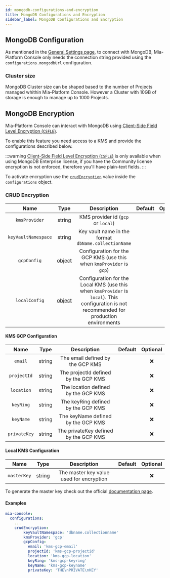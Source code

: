 ```yaml
---
id: mongodb-configurations-and-encryption
title: MongoDB Configurations and Encryption
sidebar_label: MongoDB Configurations and Encryption
---
```


<!--
WARNING: this file was automatically generated by Mia-Platform Doc Aggregator.
DO NOT MODIFY IT BY HAND.
Instead, modify the source file and run the aggregator to regenerate this file.
-->

## MongoDB Configuration

As mentioned in the [General Settings page](./20_General_Settings.md), to connect with MongoDB, Mia-Platform Console only needs the connection string provided using the `configurations.mongodbUrl` configuration.

### Cluster size

MongoDB Cluster size can be shaped based to the number of Projects managed whithin Mia-Platform Console. However a Cluster with 10GB of storage is enough to manage up to 1000 Projects.


## MongoDB Encryption

Mia-Platform Console can interact with MongoDB using [Client-Side Field Level Encryption (`CSFLE`)](https://www.mongodb.com/docs/manual/core/csfle/).

To enable this feature you need access to a KMS and provide the configurations described below.


:::warning
[Client-Side Field Level Encryption (`CSFLE`)](https://www.mongodb.com/docs/manual/core/csfle/) is only available when using MongoDB Enterprise license, if you have the Community license
encryption is not enforced, therefore you'll have plain-text fields.
:::


To activate encryption use the [`crudEncryption`](#crud-encryption) value inside the `configurations` object.

### CRUD Encryption

| Name | Type | Description | Default | Optional |
|:----:|:----:|:-----------:|:-------:|:--------:|
| `kmsProvider` | string | KMS provider id (`gcp` or `local`) | | ❌ |
| `keyVaultNamespace` | string  | Key vault name in the format `dbName.collectionName` | | ❌ |
| `gcpConfig` |[object](#kms-gcp-configuration) | Configuration for the GCP KMS (use this when `kmsProvider` is `gcp`) |  | ✅ |
| `localConfig` |[object](#local-kms-configuration) | Configuration for the Local KMS (use this when `kmsProvider` is `local`). This configuration is not recommended for production environments |  | ✅ |

#### KMS GCP Configuration

| Name | Type | Description | Default | Optional |
|:----:|:----:|:-----------:|:-------:|:--------:|
| `email` | string | The email defined by the GCP KMS | | ❌ |
| `projectId` | string | The projectId defined by the GCP KMS | | ❌ |
| `location` | string | The location defined by the GCP KMS | | ❌ |
| `keyRing` | string | The keyRing defined by the GCP KMS | | ❌ |
| `keyName` | string | The keyName defined by the GCP KMS | | ❌ |
| `privateKey` | string | The privateKey defined by the GCP KMS | | ❌ |

#### Local KMS Configuration

| Name | Type | Description | Default | Optional |
|:----:|:----:|:-----------:|:-------:|:--------:|
| `masterKey` | string | The master key value used for encryption | | ❌ |

To generate the master key check out the official [documentation page](../../runtime_suite/crud-service/encryption_configuration#how-to-generate-a-local-master-key-using-nodejs).

#### Examples

```yaml
mia-console:
  configurations:
    ...
    crudEncryption:
        keyVaultNamespace: 'dbname.collectionname'
        kmsProvider: 'gcp'
        gcpConfig:
          email: 'kms-gcp-email'
          projectId: 'kms-gcp-projectid'
          location: 'kms-gcp-location'
          keyRing: 'kms-gcp-keyring'
          keyName: 'kms-gcp-keyname'
          privateKey: 'THE\nPRIVATE\nKEY'
```
